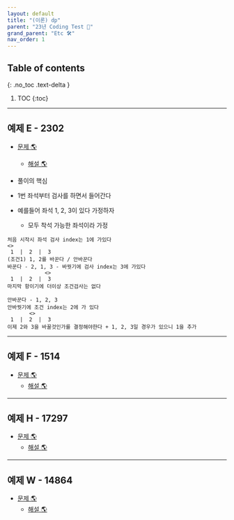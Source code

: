 ```yaml
---
layout: default
title: "(이론) dp"
parent: "23년 Coding Test 😤"
grand_parent: "Etc 🛠"
nav_order: 1
---
```


## Table of contents
{: .no_toc .text-delta }

1. TOC
{:toc}

---

## 예제 E - 2302

* [문제 🌎](https://www.acmicpc.net/problem/2302)
    * [해설 🌎](https://www.acmicpc.net/source/share/04cdd5e63bc843c2a0491955d767c25c)

* 풀이의 핵심
* 1번 좌석부터 검사를 하면서 들어간다
* 예를들어 좌석 1, 2, 3이 있다 가정하자
    * 모두 착석 가능한 좌석이라 가정

```
처음 시작시 좌석 검사 index는 1에 가있다
<>
 1  |  2  |  3
(조건1) 1, 2를 바꾼다 / 안바꾼다
바꾼다 - 2, 1, 3 - 바꿧기에 검사 index는 3에 가있다
            <>
 1  |  2  |  3
마지막 항이기에 더이상 조건검사는 없다

안바꾼다 - 1, 2, 3
안바꿧기에 조건 index는 2에 가 있다
       <>
 1  |  2  |  3
이제 2와 3을 바꿀것인가를 결정해야한다 + 1, 2, 3일 경우가 있으니 1을 추가
```

---

## 예제 F - 1514

* [문제 🌎](https://www.acmicpc.net/problem/1514)
    * [해설 🌎](https://www.acmicpc.net/source/share/17748c0760ba47049173e72c558c6cf7)


---

## 예제 H - 17297

* [문제 🌎](https://www.acmicpc.net/problem/17297)
    * [해설 🌎](https://www.acmicpc.net/source/share/4c160e4bca614744b571c47351a6c419)

---


## 예제 W - 14864

* [문제 🌎](https://www.acmicpc.net/problem/14864)
    * [해설 🌎](https://www.acmicpc.net/source/share/dae88a4d05f845cfbf693b1b2ea9d524)